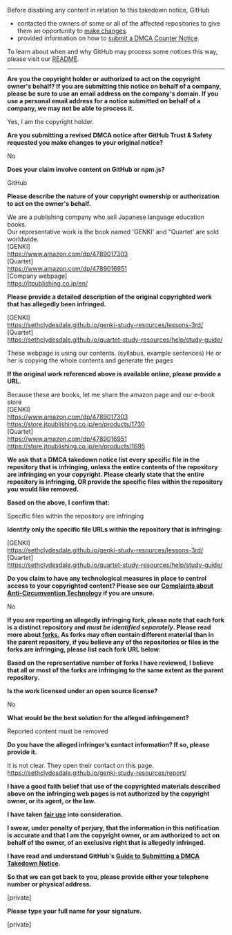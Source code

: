 Before disabling any content in relation to this takedown notice, GitHub
- contacted the owners of some or all of the affected repositories to give them an opportunity to [make changes](https://docs.github.com/en/github/site-policy/dmca-takedown-policy#a-how-does-this-actually-work).
- provided information on how to [submit a DMCA Counter Notice](https://docs.github.com/en/articles/guide-to-submitting-a-dmca-counter-notice).

To learn about when and why GitHub may process some notices this way, please visit our [README](https://github.com/github/dmca/blob/master/README.md#anatomy-of-a-takedown-notice).

---

**Are you the copyright holder or authorized to act on the copyright owner's behalf? If you are submitting this notice on behalf of a company, please be sure to use an email address on the company's domain. If you use a personal email address for a notice submitted on behalf of a company, we may not be able to process it.**

Yes, I am the copyright holder.

**Are you submitting a revised DMCA notice after GitHub Trust & Safety requested you make changes to your original notice?**

No

**Does your claim involve content on GitHub or npm.js?**

GitHub

**Please describe the nature of your copyright ownership or authorization to act on the owner's behalf.**

We are a publishing company who sell Japanese language education books.  
Our representative work is the book named 'GENKI' and "Quartet' are sold worldwide.  
[GENKI]  
https://www.amazon.com/dp/4789017303  
[Quartet]  
https://www.amazon.com/dp/4789016951  
[Company webpage]  
https://jtpublishing.co.jp/en/

**Please provide a detailed description of the original copyrighted work that has allegedly been infringed.**

[GENKI]  
https://sethclydesdale.github.io/genki-study-resources/lessons-3rd/  
[Quartet]  
https://sethclydesdale.github.io/quartet-study-resources/help/study-guide/  

These webpage is using our contents. (syllabus, example sentences) He or her is copying the whole contents and generate the pages

**If the original work referenced above is available online, please provide a URL.**

Because these are books, let me share the amazon page and our e-book store  
[GENKI]  
https://www.amazon.com/dp/4789017303  
https://store.jtpublishing.co.jp/en/products/1730  
[Quartet]  
https://www.amazon.com/dp/4789016951  
https://store.jtpublishing.co.jp/en/products/1695  

**We ask that a DMCA takedown notice list every specific file in the repository that is infringing, unless the entire contents of the repository are infringing on your copyright. Please clearly state that the entire repository is infringing, OR provide the specific files within the repository you would like removed.**

**Based on the above, I confirm that:**

Specific files within the repository are infringing

**Identify only the specific file URLs within the repository that is infringing:**

[GENKI]  
https://sethclydesdale.github.io/genki-study-resources/lessons-3rd/  
[Quartet]  
https://sethclydesdale.github.io/quartet-study-resources/help/study-guide/  

**Do you claim to have any technological measures in place to control access to your copyrighted content? Please see our <a href="https://docs.github.com/articles/guide-to-submitting-a-dmca-takedown-notice#complaints-about-anti-circumvention-technology">Complaints about Anti-Circumvention Technology</a> if you are unsure.**

No

**If you are reporting an allegedly infringing fork, please note that each fork is a distinct repository and <i>must be identified separately</i>. Please read more about <a href="https://docs.github.com/articles/dmca-takedown-policy#b-what-about-forks-or-whats-a-fork">forks.</a> As forks may often contain different material than in the parent repository, if you believe any of the repositories or files in the forks are infringing, please list each fork URL below:**

**Based on the representative number of forks I have reviewed, I believe that all or most of the forks are infringing to the same extent as the parent repository.**

**Is the work licensed under an open source license?**

No

**What would be the best solution for the alleged infringement?**

Reported content must be removed

**Do you have the alleged infringer’s contact information? If so, please provide it.**

It is not clear. They open their contact on this page.  
https://sethclydesdale.github.io/genki-study-resources/report/

**I have a good faith belief that use of the copyrighted materials described above on the infringing web pages is not authorized by the copyright owner, or its agent, or the law.**

**I have taken <a href="https://www.lumendatabase.org/topics/22">fair use</a> into consideration.**

**I swear, under penalty of perjury, that the information in this notification is accurate and that I am the copyright owner, or am authorized to act on behalf of the owner, of an exclusive right that is allegedly infringed.**

**I have read and understand GitHub's <a href="https://docs.github.com/articles/guide-to-submitting-a-dmca-takedown-notice/">Guide to Submitting a DMCA Takedown Notice</a>.**

**So that we can get back to you, please provide either your telephone number or physical address.**

[private]

**Please type your full name for your signature.**

[private]
